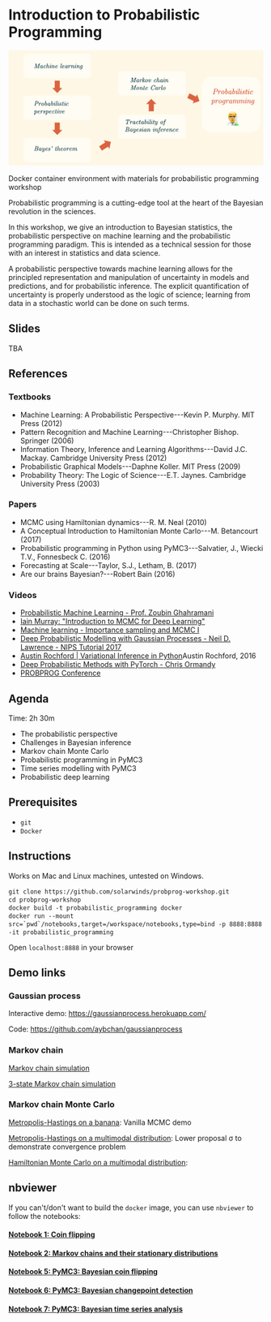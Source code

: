 
# Introduction to Probabilistic Programming

![agenda](front.png)

Docker container environment with materials for probabilistic programming workshop

Probabilistic programming is a cutting-edge tool at the heart of the Bayesian revolution in the sciences.

In this workshop, we give an introduction to Bayesian statistics, the probabilistic perspective on machine learning and the probabilistic programming paradigm. This is intended as a technical session for those with an interest in statistics and data science.

A probabilistic perspective towards machine learning allows for the principled representation and manipulation of uncertainty in models and predictions, and for probabilistic inference. The explicit quantification of uncertainty is properly understood as the logic of science; learning from data in a stochastic world can be done on such terms.

## Slides
TBA

## References
### Textbooks

- Machine Learning: A Probabilistic Perspective---Kevin P. Murphy. MIT Press (2012)
- Pattern Recognition and Machine Learning---Christopher Bishop. Springer (2006)
- Information Theory, Inference and Learning Algorithms---David J.C. Mackay. Cambridge University Press (2012)
- Probabilistic Graphical Models---Daphne Koller. MIT Press (2009)
- Probability Theory: The Logic of Science---E.T. Jaynes. Cambridge University Press (2003)

### Papers
- MCMC using Hamiltonian dynamics---R. M. Neal (2010)
- A Conceptual Introduction to Hamiltonian Monte Carlo---M. Betancourt (2017)
- Probabilistic programming in Python using PyMC3---Salvatier, J., Wiecki​ T.V., Fonnesbeck C. (2016)
- Forecasting at Scale---Taylor, S.J., Letham, B. (2017)
- Are our brains Bayesian?---Robert Bain (2016)

### Videos
- [Probabilistic Machine Learning - Prof. Zoubin Ghahramani](https://www.youtube.com/watch?v=095Ee0rKC14)
- [Iain Murray: "Introduction to MCMC for Deep Learning"](https://www.youtube.com/watch?v=Em6mQQy4wYA)
- [Machine learning - Importance sampling and MCMC I](https://www.youtube.com/watch?v=TNZk8lo4e-Q)
- [Deep Probabilistic Modelling with Gaussian Processes - Neil D. Lawrence - NIPS Tutorial 2017](https://www.youtube.com/watch?v=NHTGY8VCinY)
- [Austin Rochford | Variational Inference in Python](https://www.youtube.com/watch?v=3KGZDC3-_iY)Austin Rochford, 2016
- [Deep Probabilistic Methods with PyTorch - Chris Ormandy](https://www.youtube.com/watch?v=HNKlytVD1Zg)
- [PROBPROG Conference](https://www.youtube.com/channel/UCTFDb7aQY1ewBYwJJrpKp6Q)

## Agenda

Time: 2h 30m
- The probabilistic perspective
- Challenges in Bayesian inference
- Markov chain Monte Carlo
- Probabilistic programming in PyMC3
- Time series modelling with PyMC3
- Probabilistic deep learning


## Prerequisites
- `git`
- `Docker`

## Instructions
Works on Mac and Linux machines, untested on Windows.

```
git clone https://github.com/solarwinds/probprog-workshop.git
cd probprog-workshop
docker build -t probabilistic_programming docker
docker run --mount src=`pwd`/notebooks,target=/workspace/notebooks,type=bind -p 8888:8888 -it probabilistic_programming
```
Open `localhost:8888` in your browser

## Demo links
### Gaussian process
Interactive demo: https://gaussianprocess.herokuapp.com/

Code: https://github.com/aybchan/gaussianprocess

### Markov chain
[Markov chain simulation](http://setosa.io/markov)

[3-state Markov chain simulation](http://setosa.io/markov/index.html#%7B%22tm%22%3A%5B%5B0.1%2C0.1%2C0.8%5D%2C%5B0.5%2C0.3%2C0.2%5D%2C%5B0.7%2C0.1%2C0.2%5D%5D%7D)

### Markov chain Monte Carlo
[Metropolis-Hastings on a banana](https://chi-feng.github.io/mcmc-demo/app.html?algorithm=RandomWalkMH&target=banana): Vanilla MCMC demo

[Metropolis-Hastings on a multimodal distribution](https://chi-feng.github.io/mcmc-demo/app.html?algorithm=RandomWalkMH&target=multimodal): Lower proposal σ to demonstrate convergence problem

[Hamiltonian Monte Carlo on a multimodal distribution](https://chi-feng.github.io/mcmc-demo/app.html?algorithm=HamiltonianMC&target=multimodal): 


## nbviewer
If you can't/don't want to build the `docker` image, you can use `nbviewer` to follow the notebooks:

#### [Notebook 1: Coin flipping](https://nbviewer.jupyter.org/github/solarwinds/probprog-workshop/blob/master/notebooks/solutions/S1_bayesian_coin_flip.ipynb)

#### [Notebook 2: Markov chains and their stationary distributions](https://nbviewer.jupyter.org/github/solarwinds/probprog-workshop/blob/master/notebooks/solutions/S2_markov_chains.ipynb)

#### [Notebook 5: PyMC3: Bayesian coin flipping](https://nbviewer.jupyter.org/github/solarwinds/probprog-workshop/blob/master/notebooks/solutions/S5_pymc3_coin_flip.ipynb)

#### [Notebook 6: PyMC3: Bayesian changepoint detection](https://nbviewer.jupyter.org/github/solarwinds/probprog-workshop/blob/master/notebooks/solutions/S6_pymc3_changepoint.ipynb)

#### [Notebook 7: PyMC3: Bayesian time series analysis](https://nbviewer.jupyter.org/github/solarwinds/probprog-workshop/blob/master/notebooks/solutions/S7_pymc3_time_series.ipynb)



